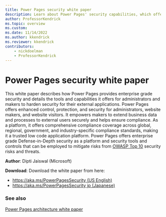 ```yaml
---
title: Power Pages security white paper
description: Learn about Power Pages' security capabilities, which offer enhanced control, protection, and security for administrators, website makers, and website visitors.
author: ProfessorKendrick
ms.topic: overview
ms.custom: 
ms.date: 11/14/2022
ms.author: kkendrick
ms.reviewer: kkendrick
contributors:
    - nickdoelman
    - ProfessorKendrick
---
```


# Power Pages security white paper

This white paper describes how Power Pages provides enterprise grade security and details the tools and capabilities it offers for administrators and makers to harden security for their external applications. Power Pages offers enhanced control, protection, and security for administrators, website makers, and website visitors. It empowers makers to extend business data and processes to external users securely and helps ensure compliance. As a platform, it offers comprehensive compliance coverage across global, regional, government, and industry-specific compliance standards, making it a trusted low code application platform. Power Pages offers enterprise grade Defense-in-Depth security as a platform and security tools and controls that can be employed to mitigate risks from [OWASP Top 10](https://owasp.org/www-project-top-ten/) security risks and threats.

**Author**: Dipti Jaiswal (Microsoft)

**Download**: Download the white paper from here: 
- [https://aka.ms/PowerPagesSecurity (US English)](https://aka.ms/PowerPagesSecurity)
- [https://aka.ms/PowerPagesSecurity jp (Japanese)](https://aka.ms/PowerPagesSecurity_jp)

### See also

[Power Pages architecture white paper](architecture.md)

